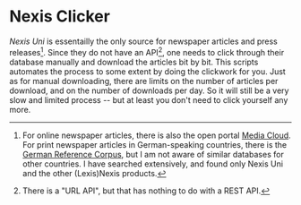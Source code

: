 # Nexis Clicker

_Nexis Uni_ is essentailly the only source for newspaper articles and press releases[^1]. Since they do not have an API[^2], one needs to click through their database manually and download the articles bit by bit. This scripts automates the process to some extent by doing the clickwork for you. Just as for manual downloading, there are limits on the number of articles per download, and on the number of downloads per day. So it will still be a very slow and limited process -- but at least you don't need to click yourself any more.

[^1]: For online newspaper articles, there is also the open portal [Media Cloud](https://mediacloud.org). For print newspaper articles in German-speaking countries, there is the [German Reference Corpus](https://www.ids-mannheim.de/digspra/kl/projekte/korpora/), but I am not aware of similar databases for other countries. I have searched extensively, and found only Nexis Uni and the other (Lexis)Nexis products.

[^2]: There is a "URL API", but that has nothing to do with a REST API.
